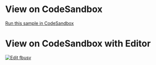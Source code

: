 
# View on CodeSandbox 
[Run this sample in CodeSandbox](https://codesandbox.io/embed/github/IgniteUI/testStackblitz/tree/master/github/data-chart/DataChartSeriesTooltips?fontsize=14&hidenavigation=1&theme=dark&view=preview)                        
        
# View on CodeSandbox with Editor
            
<html lang="en" xmlns="http://www.w3.org/1999/xhtml">
    <body>           
        <a target="_blank" href="https://codesandbox.io/s/github/IgniteUI/testStackblitz/tree/master/github/data-chart/DataChartSeriesTooltips?fontsize=14&hidenavigation=1&theme=dark&view=preview">
            <img alt="Edit fbusv" src="https://codesandbox.io/static/img/play-codesandbox.svg"/>
        </a>
    </body>
</html>
        